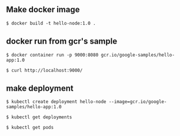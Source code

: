 ## Make docker image

```
$ docker build -t hello-node:1.0 .
```

## docker run from gcr's sample

```
$ docker container run -p 9000:8080 gcr.io/google-samples/hello-app:1.0

$ curl http://localhost:9000/
```

## make deployment

```
$ kubectl create deployment hello-node --image=gcr.io/google-samples/hello-app:1.0

$ kubectl get deployments

$ kubectl get pods
```